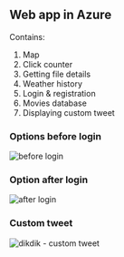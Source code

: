 ## Web app in Azure
Contains:
1. Map
2. Click counter
3. Getting file details
4. Weather history
5. Login & registration
6. Movies database
7. Displaying custom tweet

### Options before login
![before login](https://github.com/user-attachments/assets/8c4c654d-9b92-44ec-a5de-b3e47a492bfe)

### Option after login
![after login](https://github.com/user-attachments/assets/a5ebd5f2-34bb-46c8-967f-345e2db94162)

### Custom tweet
![dikdik - custom tweet](https://github.com/user-attachments/assets/177e9cfb-2fee-47a6-8777-717636419816)


